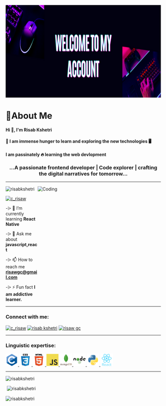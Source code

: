 <body style ="backgroud_color:pink;">
  <img src="github-banner.png" width=100% height=300px >
  <selection><h1>💫About Me</h1>
    <h4>Hi 👋, I'm Risab Kshetri</h4>
    <h4>🚀 I am immense hunger to learn and exploring the new technologies 🖥️</h4>
    <h4>I am passinately 🔥 learning the web devlopment</h4>
  </selection>
 
</body>
<h3 align="center">...A passionate frontend developer | Code explorer | crafting the digital narratives for tomorrow...</h3>
<hr>
<img align="right" src="https://www.pngkit.com/png/full/25-258694_cool-avatar-transparent-image-cool-boy-avatar.png" alt="Coding" width="400" height="350" margin_left="200px" align="center">

<p align="left"> <img src="https://komarev.com/ghpvc/?username=risabkshetri&label=Profile%20views&color=0e75b6&style=flat" alt="risabkshetri" /> </p>

<p align="left"> <a href="https://twitter.com/c_risaw" target="blank"><img src="https://img.shields.io/twitter/follow/c_risaw?logo=twitter&style=for-the-badge" alt="c_risaw"/></a></p>

-⩥ 🌱 I’m currently learning **React Native**

-⩥ 💬 Ask me about **javascript,react**

-⩥ 📫 How to reach me **risawgc@gmail.com**

-⩥ ⚡ Fun fact **I am addictive learner.**
<hr>
<h3 align="left">Connect with me:</h3>
<p align="left">
<a href="https://twitter.com/c_risaw" target="blank"><img align="center" src="https://raw.githubusercontent.com/rahuldkjain/github-profile-readme-generator/master/src/images/icons/Social/twitter.svg" alt="c_risaw" height="30" width="40" /></a>
<a href="https://linkedin.com/in/risab kshetri" target="blank"><img align="center" src="https://raw.githubusercontent.com/rahuldkjain/github-profile-readme-generator/master/src/images/icons/Social/linked-in-alt.svg" alt="risab kshetri" height="30" width="40" /></a>
<a href="https://fb.com/risaw gc" target="blank"><img align="center" src="https://raw.githubusercontent.com/rahuldkjain/github-profile-readme-generator/master/src/images/icons/Social/facebook.svg" alt="risaw gc" height="30" width="40" /></a>
</p>

<hr>
<h3 align="left">Linguistic expertise:</h3>
<p align="left"> <a href="https://www.cprogramming.com/" target="_blank" rel="noreferrer"> <img src="https://raw.githubusercontent.com/devicons/devicon/master/icons/c/c-original.svg" alt="c" width="40" height="40"/> </a> <a href="https://www.w3schools.com/css/" target="_blank" rel="noreferrer"> <img src="https://raw.githubusercontent.com/devicons/devicon/master/icons/css3/css3-original-wordmark.svg" alt="css3" width="40" height="40"/> </a> <a href="https://www.w3.org/html/" target="_blank" rel="noreferrer"> <img src="https://raw.githubusercontent.com/devicons/devicon/master/icons/html5/html5-original-wordmark.svg" alt="html5" width="40" height="40"/> </a> <a href="https://developer.mozilla.org/en-US/docs/Web/JavaScript" target="_blank" rel="noreferrer"> <img src="https://raw.githubusercontent.com/devicons/devicon/master/icons/javascript/javascript-original.svg" alt="javascript" width="40" height="40"/> </a> <a href="https://www.mongodb.com/" target="_blank" rel="noreferrer"> <img src="https://raw.githubusercontent.com/devicons/devicon/master/icons/mongodb/mongodb-original-wordmark.svg" alt="mongodb" width="40" height="40"/> </a> <a href="https://nodejs.org" target="_blank" rel="noreferrer"> <img src="https://raw.githubusercontent.com/devicons/devicon/master/icons/nodejs/nodejs-original-wordmark.svg" alt="nodejs" width="40" height="40"/> </a> <a href="https://www.python.org" target="_blank" rel="noreferrer"> <img src="https://raw.githubusercontent.com/devicons/devicon/master/icons/python/python-original.svg" alt="python" width="40" height="40"/> </a> <a href="https://reactjs.org/" target="_blank" rel="noreferrer"> <img src="https://raw.githubusercontent.com/devicons/devicon/master/icons/react/react-original-wordmark.svg" alt="react" width="40" height="40"/> </a> </p>
<hr>
<p><img align="left" src="https://github-readme-stats.vercel.app/api/top-langs?username=risabkshetri&show_icons=true&locale=en&layout=compact" alt="risabkshetri" /></p>
<br>
<p>&nbsp;<img align="center" src="https://github-readme-stats.vercel.app/api?username=risabkshetri&show_icons=true&locale=en" alt="risabkshetri" /></p>

<p><img align="center" src="https://github-readme-streak-stats.herokuapp.com/?user=risabkshetri&" alt="risabkshetri" /></p>
